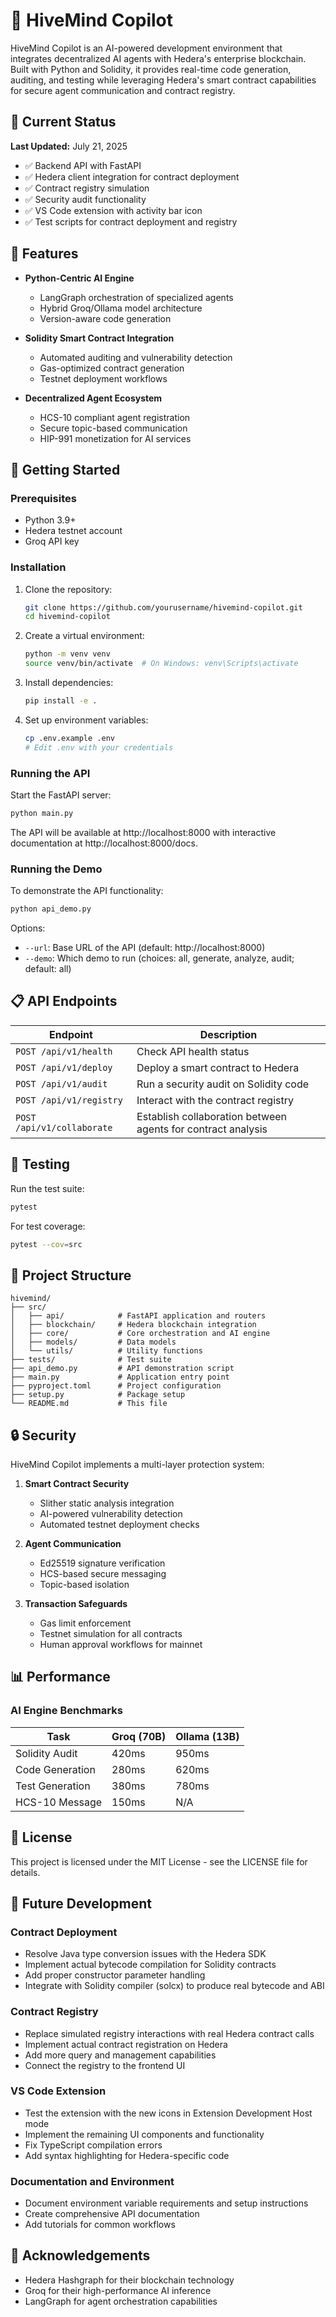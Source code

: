 # 🧠 HiveMind Copilot

HiveMind Copilot is an AI-powered development environment that integrates decentralized AI agents with Hedera's enterprise blockchain. Built with Python and Solidity, it provides real-time code generation, auditing, and testing while leveraging Hedera's smart contract capabilities for secure agent communication and contract registry.

## 🔄 Current Status

**Last Updated:** July 21, 2025

- ✅ Backend API with FastAPI
- ✅ Hedera client integration for contract deployment
- ✅ Contract registry simulation
- ✅ Security audit functionality
- ✅ VS Code extension with activity bar icon
- ✅ Test scripts for contract deployment and registry

## 🌟 Features

- **Python-Centric AI Engine**
  - LangGraph orchestration of specialized agents
  - Hybrid Groq/Ollama model architecture
  - Version-aware code generation

- **Solidity Smart Contract Integration**
  - Automated auditing and vulnerability detection
  - Gas-optimized contract generation
  - Testnet deployment workflows

- **Decentralized Agent Ecosystem**
  - HCS-10 compliant agent registration
  - Secure topic-based communication
  - HIP-991 monetization for AI services

## 🚀 Getting Started

### Prerequisites

- Python 3.9+
- Hedera testnet account
- Groq API key

### Installation

1. Clone the repository:
   ```bash
   git clone https://github.com/yourusername/hivemind-copilot.git
   cd hivemind-copilot
   ```

2. Create a virtual environment:
   ```bash
   python -m venv venv
   source venv/bin/activate  # On Windows: venv\Scripts\activate
   ```

3. Install dependencies:
   ```bash
   pip install -e .
   ```

4. Set up environment variables:
   ```bash
   cp .env.example .env
   # Edit .env with your credentials
   ```

### Running the API

Start the FastAPI server:

```bash
python main.py
```

The API will be available at http://localhost:8000 with interactive documentation at http://localhost:8000/docs.

### Running the Demo

To demonstrate the API functionality:

```bash
python api_demo.py
```

Options:
- `--url`: Base URL of the API (default: http://localhost:8000)
- `--demo`: Which demo to run (choices: all, generate, analyze, audit; default: all)

## 📋 API Endpoints

| Endpoint | Description |
|----------|-------------|
| `POST /api/v1/health` | Check API health status |
| `POST /api/v1/deploy` | Deploy a smart contract to Hedera |
| `POST /api/v1/audit` | Run a security audit on Solidity code |
| `POST /api/v1/registry` | Interact with the contract registry |
| `POST /api/v1/collaborate` | Establish collaboration between agents for contract analysis |

## 🧪 Testing

Run the test suite:

```bash
pytest
```

For test coverage:

```bash
pytest --cov=src
```

## 🔧 Project Structure

```
hivemind/
├── src/
│   ├── api/            # FastAPI application and routers
│   ├── blockchain/     # Hedera blockchain integration
│   ├── core/           # Core orchestration and AI engine
│   ├── models/         # Data models
│   └── utils/          # Utility functions
├── tests/              # Test suite
├── api_demo.py         # API demonstration script
├── main.py             # Application entry point
├── pyproject.toml      # Project configuration
├── setup.py            # Package setup
└── README.md           # This file
```

## 🔒 Security

HiveMind Copilot implements a multi-layer protection system:

1. **Smart Contract Security**
   - Slither static analysis integration
   - AI-powered vulnerability detection
   - Automated testnet deployment checks

2. **Agent Communication**
   - Ed25519 signature verification
   - HCS-based secure messaging
   - Topic-based isolation

3. **Transaction Safeguards**
   - Gas limit enforcement
   - Testnet simulation for all contracts
   - Human approval workflows for mainnet

## 📊 Performance

### AI Engine Benchmarks

| Task | Groq (70B) | Ollama (13B) |
|------|------------|--------------|
| Solidity Audit | 420ms | 950ms |
| Code Generation | 280ms | 620ms |
| Test Generation | 380ms | 780ms |
| HCS-10 Message | 150ms | N/A |

## 📝 License

This project is licensed under the MIT License - see the LICENSE file for details.

## 🚀 Future Development

### Contract Deployment
- Resolve Java type conversion issues with the Hedera SDK
- Implement actual bytecode compilation for Solidity contracts
- Add proper constructor parameter handling
- Integrate with Solidity compiler (solcx) to produce real bytecode and ABI

### Contract Registry
- Replace simulated registry interactions with real Hedera contract calls
- Implement actual contract registration on Hedera
- Add more query and management capabilities
- Connect the registry to the frontend UI

### VS Code Extension
- Test the extension with the new icons in Extension Development Host mode
- Implement the remaining UI components and functionality
- Fix TypeScript compilation errors
- Add syntax highlighting for Hedera-specific code

### Documentation and Environment
- Document environment variable requirements and setup instructions
- Create comprehensive API documentation
- Add tutorials for common workflows

## 🙏 Acknowledgements

- Hedera Hashgraph for their blockchain technology
- Groq for their high-performance AI inference
- LangGraph for agent orchestration capabilities
